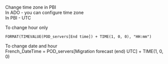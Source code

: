 Change time zone in PBI  
In ADO - you can configure time zone  
In PBI - UTC  

To change hour only  
```Paris Time Measure = 
FORMAT(TIMEVALUE(POD_servers[End time]) + TIME(1, 0, 0), "HH:mm")
```

To change date and hour  
French_DateTime = POD_servers[Migration forecast (end) UTC] + TIME(1, 0, 0)
